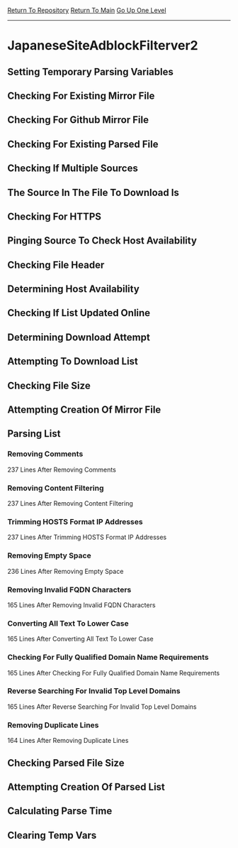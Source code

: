 [Return To Repository](https://github.com/deathbybandaid/piholeparser/)
[Return To Main](https://github.com/deathbybandaid/piholeparser/blob/master/RecentRunLogs/Mainlog.md)
[Go Up One Level](https://github.com/deathbybandaid/piholeparser/blob/master/RecentRunLogs/TopLevelScripts/30-Processing-External-Blacklists.md)
____________________________________
# JapaneseSiteAdblockFilterver2
## Setting Temporary Parsing Variables
## Checking For Existing Mirror File
## Checking For Github Mirror File
## Checking For Existing Parsed File
## Checking If Multiple Sources
## The Source In The File To Download Is
## Checking For HTTPS
## Pinging Source To Check Host Availability
## Checking File Header
## Determining Host Availability
## Checking If List Updated Online
## Determining Download Attempt
## Attempting To Download List
## Checking File Size
## Attempting Creation Of Mirror File
## Parsing List
### Removing Comments
237 Lines After Removing Comments
### Removing Content Filtering
237 Lines After Removing Content Filtering
### Trimming HOSTS Format IP Addresses
237 Lines After Trimming HOSTS Format IP Addresses
### Removing Empty Space
236 Lines After Removing Empty Space
### Removing Invalid FQDN Characters
165 Lines After Removing Invalid FQDN Characters
### Converting All Text To Lower Case
165 Lines After Converting All Text To Lower Case
### Checking For Fully Qualified Domain Name Requirements
165 Lines After Checking For Fully Qualified Domain Name Requirements
### Reverse Searching For Invalid Top Level Domains
165 Lines After Reverse Searching For Invalid Top Level Domains
### Removing Duplicate Lines
164 Lines After Removing Duplicate Lines
## Checking Parsed File Size
## Attempting Creation Of Parsed List
## Calculating Parse Time
## Clearing Temp Vars
